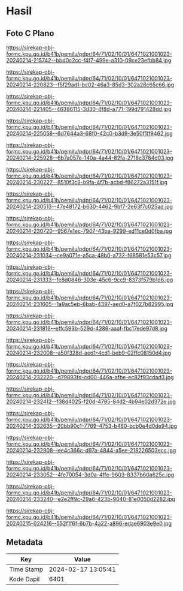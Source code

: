 # Hasil

## Foto C Plano

https://sirekap-obj-formc.kpu.go.id/b41b/pemilu/pdpr/64/71/02/10/01/6471021001023-20240214-215742--bbd0c2cc-f4f7-499e-a310-09ce23efbb84.jpg

https://sirekap-obj-formc.kpu.go.id/b41b/pemilu/pdpr/64/71/02/10/01/6471021001023-20240214-220823--f5f29ad1-bc02-46a3-85d3-302a28c65c66.jpg

https://sirekap-obj-formc.kpu.go.id/b41b/pemilu/pdpr/64/71/02/10/01/6471021001023-20240214-221405--46386115-3d30-4f8d-a771-199d791428dd.jpg

https://sirekap-obj-formc.kpu.go.id/b41b/pemilu/pdpr/64/71/02/10/01/6471021001023-20240214-225058--6d7644a3-68f0-42c0-b3d9-3e50f1ff9462.jpg

https://sirekap-obj-formc.kpu.go.id/b41b/pemilu/pdpr/64/71/02/10/01/6471021001023-20240214-225928--6b7a057e-140a-4a44-82fa-2718c3784d03.jpg

https://sirekap-obj-formc.kpu.go.id/b41b/pemilu/pdpr/64/71/02/10/01/6471021001023-20240214-230227--8510f3c8-b9fa-4f7b-acbd-f86272a3151f.jpg

https://sirekap-obj-formc.kpu.go.id/b41b/pemilu/pdpr/64/71/02/10/01/6471021001023-20240214-230513--47e48172-b630-4462-9bf7-2e63f7c025ad.jpg

https://sirekap-obj-formc.kpu.go.id/b41b/pemilu/pdpr/64/71/02/10/01/6471021001023-20240214-230720--9567e1ec-7907-43ba-9299-ed11ce0d0fba.jpg

https://sirekap-obj-formc.kpu.go.id/b41b/pemilu/pdpr/64/71/02/10/01/6471021001023-20240214-231034--ce9a071e-a5ca-48b0-a732-f68581e53c57.jpg

https://sirekap-obj-formc.kpu.go.id/b41b/pemilu/pdpr/64/71/02/10/01/6471021001023-20240214-231333--fe8d0846-303e-45c6-9cc9-8373f579b1d6.jpg

https://sirekap-obj-formc.kpu.go.id/b41b/pemilu/pdpr/64/71/02/10/01/6471021001023-20240214-231605--1a9ac5eb-6bab-4397-aed0-a7f027b82995.jpg

https://sirekap-obj-formc.kpu.go.id/b41b/pemilu/pdpr/64/71/02/10/01/6471021001023-20240214-231816--effc593b-529d-4286-aaaf-fbc17ede97d8.jpg

https://sirekap-obj-formc.kpu.go.id/b41b/pemilu/pdpr/64/71/02/10/01/6471021001023-20240214-232008--a50f328d-aed1-4cd1-beb9-02ffc08150d4.jpg

https://sirekap-obj-formc.kpu.go.id/b41b/pemilu/pdpr/64/71/02/10/01/6471021001023-20240214-232220--d79893fd-cd00-446a-afbe-ec82f93cdad3.jpg

https://sirekap-obj-formc.kpu.go.id/b41b/pemilu/pdpr/64/71/02/10/01/6471021001023-20240214-232412--138d4025-f20d-4795-84d2-4b94e02d372e.jpg

https://sirekap-obj-formc.kpu.go.id/b41b/pemilu/pdpr/64/71/02/10/01/6471021001023-20240214-232635--20bb90c1-7769-4753-b460-bcb0e4d0de94.jpg

https://sirekap-obj-formc.kpu.go.id/b41b/pemilu/pdpr/64/71/02/10/01/6471021001023-20240214-232908--ee4c366c-d97a-4844-a5ee-218226503ecc.jpg

https://sirekap-obj-formc.kpu.go.id/b41b/pemilu/pdpr/64/71/02/10/01/6471021001023-20240214-233052--4fe70054-3d0a-4ffe-9603-8337b60a625c.jpg

https://sirekap-obj-formc.kpu.go.id/b41b/pemilu/pdpr/64/71/02/10/01/6471021001023-20240214-233240--e2e2ff9c-29a6-423b-9040-81e0050d2282.jpg

https://sirekap-obj-formc.kpu.go.id/b41b/pemilu/pdpr/64/71/02/10/01/6471021001023-20240215-024216--552f1f6f-6b7b-4a22-a896-edae6903e9e0.jpg


## Metadata

| Key        | Value               |
| ---------- | ------------------- |
| Time Stamp | 2024-02-17 13:05:41 |
| Kode Dapil | 6401                |



